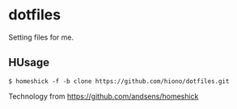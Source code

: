 dotfiles
========

Setting files for me.

## HUsage
`
$ homeshick -f -b clone https://github.com/hiono/dotfiles.git
`

Technology from https://github.com/andsens/homeshick
